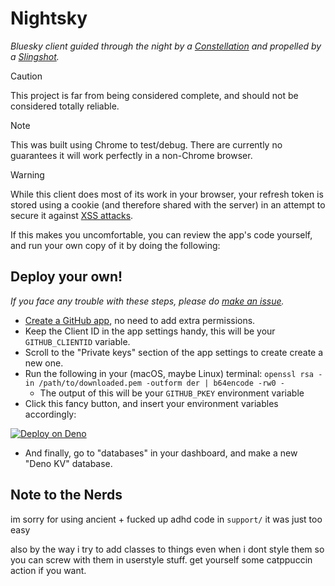 # Nightsky

_Bluesky client guided through the night by a [Constellation](http://constellation.microcosm.blue/) and propelled by a
[Slingshot](https://slingshot.microcosm.blue)._

> [!CAUTION]
> This project is far from being considered complete, and should not be considered totally reliable.

> [!NOTE]
> This was built using Chrome to test/debug. There are currently no guarantees it will work perfectly in a non-Chrome
> browser.

> [!WARNING]
> While this client does most of its work in your browser, your refresh token is stored using a cookie (and therefore
> shared with the server) in an attempt to secure it against [XSS attacks](https://owasp.org/www-community/attacks/xss).
>
> If this makes you uncomfortable, you can review the app's code yourself, and run your own copy of it by doing the
> following:

## Deploy your own!

_If you face any trouble with these steps, please do [make an issue](https://github.com/hotsocket-fyi/nightsky/issues)._

- [Create a GitHub app](https://github.com/settings/apps), no need to add extra permissions.
- Keep the Client ID in the app settings handy, this will be your `GITHUB_CLIENTID` variable.
- Scroll to the "Private keys" section of the app settings to create create a new one.
- Run the following in your (macOS, maybe Linux) terminal:
  `openssl rsa -in /path/to/downloaded.pem -outform der | b64encode -rw0 -`
  - The output of this will be your `GITHUB_PKEY` environment variable
- Click this fancy button, and insert your environment variables accordingly:

[![Deploy on Deno](https://deno.com/button)](https://console.deno.com/new?clone=https://github.com/hotsocket-fyi/nightsky)

- And finally, go to "databases" in your dashboard, and make a new "Deno KV" database.

## Note to the Nerds

im sorry for using ancient + fucked up adhd code in `support/` it was just too easy

also by the way i try to add classes to things even when i dont style them so you can screw with them in userstyle
stuff. get yourself some catppuccin action if you want.
